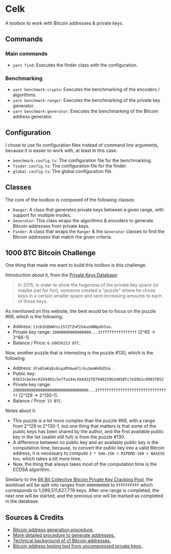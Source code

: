 # Celk
A toolbox to work with Bitcoin addresses & private keys.

Commands
--------
### Main commands
- `yarn find`: Executes the finder class with the configuration.

### Benchmarking
- `yarn benchmark:crypto`: Executes the benchmarking of the encoders / algorithms.
- `yarn benchmark:ranger`: Executes the benchmarking of the private key generator.
- `yarn benchmark:generator`: Executes the benchmarking of the Bitcoin address generator.

Configuration
-------------
I chose to use fix configuration files instead of command line arguments, because it is easier to work with, at least in this case.

- `benchmark.config.ts`: The configuration file for the benchmarking.
- `finder.config.ts`: The configuration file for the finder.
- `global.config.ts`: The global configuration file.

Classes
-------
The core of the toolbox is composed of the following classes:
- `Ranger`: A class that generates private keys between a given range, with support for multiple modes.
- `Generator`: This class wraps the algorithms & encoders to generate Bitcoin addresses from private keys.
- `Finder`: A class that wraps the `Ranger` & the `Generator` classes to find the Bitcoin addresses that match the given criteria.

1000 BTC Bitcoin Challenge
--------------------------
One thing that made me want to build this toolbox is this challenge.

Introduction about it, from the [Private Keys Database](https://privatekeys.pw/puzzles/bitcoin-puzzle-tx):
> In 2015, in order to show the hugeness of the private key space (or maybe just for fun), someone created a "puzzle" where he chose keys in a certain smaller space and sent increasing amounts to each of those keys.

As mentioned on this website, the best would be to focus on the puzzle #66, which is the following:
- Address: `13zb1hQbWVsc2S7ZTZnP2G4undNNpdh5so`.
- Private key range: `20000000000000000...3ffffffffffffffff` (2^65 -> 2^66-1).
- Balance / Price: `6.60036213 BTC`.

Now, another puzzle that is interesting is the puzzle #130, which is the following:
- Address: `1Fo65aKq8s8iquMt6weF1rku1moWVEd5Ua `.
- Public key: `03633cbe3ec02b9401c5effa144c5b4d22f87940259634858fc7e59b1c09937852`
- Private key range: `200000000000000000000000000000000...3ffffffffffffffffffffffffffffffff` (2^129 -> 2^130-1).
- Balance / Price: `13 BTC`.

Notes about it:
- This puzzle is a lot more complex than the puzzle #66, with a range from 2^129 to 2^130-1,
but one thing that matters is that some of the public keys has been shared by the author,
and the first available public key in the list (wallet still full) is from the puzzle #130.
- A difference between no public key and an available public key is the computation time, because, to convert the public key
into a valid Bitcoin address, it is necessary to compute `3 * SHA-256 + RIPEMD-160 + BASE58` too, which takes a bit more time.
- Now, the thing that always takes most of the computation time is the ECDSA algorithm..

Similarly to the [66 Bit Collective Bitcoin Private Key Cracking Pool](http://www.ttdsales.com/66bit/login.php),
the workload will be split into ranges from `0000000000` to `FFFFFFFFFF` which corresponds to 1,099,511,627,776 keys.
After one range is completed, the next one will be started, and the previous one will be marked as completed in the database.

Sources & Credits
-----------------
- [Bitcoin address generation procedure.](https://www.crypto-lyon.fr/how-to-get-an-address-from-a-private-key-on-bitcoin.html)
- [More detailed procedure to generate addresses.](https://www.oreilly.com/library/view/mastering-bitcoin-2nd/9781491954379/ch04.html)
- [Technical background of v1 Bitcoin addresses.](https://en.bitcoin.it/wiki/Technical_background_of_version_1_Bitcoin_addresses)
- [Bitcoin address testing tool from uncompressed private keys.](https://gobittest.appspot.com/Address).